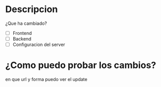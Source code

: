 # Descripcion
¿Que ha cambiado?

- [ ] Frontend
- [ ] Backend
- [ ] Configuracion del server

# ¿Como puedo probar los cambios?
en que url y forma puedo ver el update
